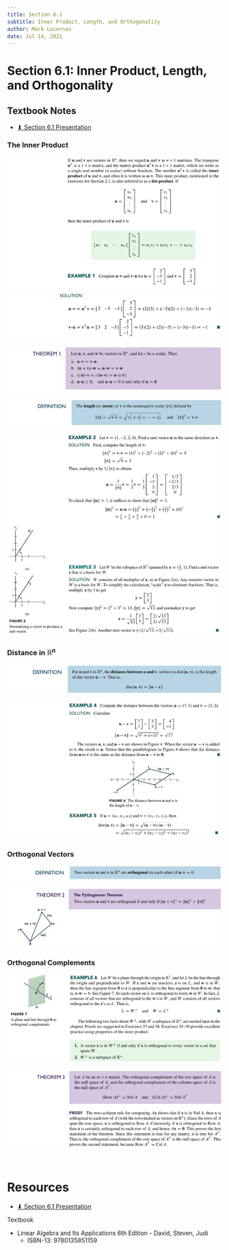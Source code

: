 ```yaml
---
title: Section 6.1
subtitle: Inner Product, Length, and Orthogonality
author: Mark Lucernas
date: Jul 14, 2021
---
```



# Section 6.1: Inner Product, Length, and Orthogonality

## Textbook Notes

- [⬇ Section 6.1 Presentation](file:../../../../../../files/summer-2021/MATH-254/notes/ch-6/sec_6-1/sec_6-1_presentation.pptx)

### The Inner Product

![Example 1.1](../../../../../../files/summer-2021/MATH-254/notes/ch-6/sec_6-1/sec_6-1_example_1-1.png)
![Example 1.2](../../../../../../files/summer-2021/MATH-254/notes/ch-6/sec_6-1/sec_6-1_example_1-2.png)

![Theorem 1](../../../../../../files/summer-2021/MATH-254/notes/ch-6/sec_6-1/sec_6-1_theorem_1.png)

![Definition](../../../../../../files/summer-2021/MATH-254/notes/ch-6/sec_6-1/sec_6-1_definition_length.png)

![Example 2](../../../../../../files/summer-2021/MATH-254/notes/ch-6/sec_6-1/sec_6-1_example_2.png)
![Example 3](../../../../../../files/summer-2021/MATH-254/notes/ch-6/sec_6-1/sec_6-1_example_3.png)

### Distance in $\mathbb{R}^{n}$

![Definition](../../../../../../files/summer-2021/MATH-254/notes/ch-6/sec_6-1/sec_6-1_definition_distance_in_R_n.png)

![Example 4](../../../../../../files/summer-2021/MATH-254/notes/ch-6/sec_6-1/sec_6-1_example_4.png)
![Example 5](../../../../../../files/summer-2021/MATH-254/notes/ch-6/sec_6-1/sec_6-1_example_5.png)

### Orthogonal Vectors

![Definition](../../../../../../files/summer-2021/MATH-254/notes/ch-6/sec_6-1/sec_6-1_definition_orthogonal_vectors.png)

![Theorem 2](../../../../../../files/summer-2021/MATH-254/notes/ch-6/sec_6-1/sec_6-1_theorem_2.png)

### Orthogonal Complements

![Example 6](../../../../../../files/summer-2021/MATH-254/notes/ch-6/sec_6-1/sec_6-1_example_6.png)

![Theorem 3](../../../../../../files/summer-2021/MATH-254/notes/ch-6/sec_6-1/sec_6-1_theorem_3.png)

<br>

# Resources

- [⬇ Section 6.1 Presentation](file:../../../../../../files/summer-2021/MATH-254/notes/ch-6/sec_6-1/sec_6-1_presentation.pptx)

Textbook

+ Linear Algebra and Its Applications 6th Edition - David, Steven, Judi
  + ISBN-13: 9780135851159

